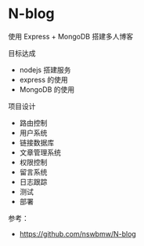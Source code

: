 # N-blog

使用 Express + MongoDB 搭建多人博客

目标达成

- nodejs 搭建服务
- express 的使用
- MongoDB 的使用

项目设计

- 路由控制
- 用户系统
- 链接数据库
- 文章管理系统
- 权限控制
- 留言系统
- 日志跟踪
- 测试
- 部署

参考：

- https://github.com/nswbmw/N-blog
